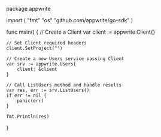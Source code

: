 package appwrite

import (
    "fmt"
    "os"
    "github.com/appwrite/go-sdk"
)

func main() {
    // Create a Client
    var client := appwrite.Client{}

    // Set Client required headers
    client.SetProject("")

    // Create a new Users service passing Client
    var srv := appwrite.Users{
        client: &client
    }

    // Call ListUsers method and handle results
    var res, err := srv.ListUsers()
    if err != nil {
        panic(err)
    }

    fmt.Println(res)
}